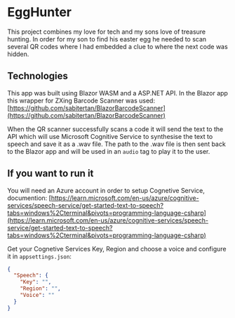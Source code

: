 # EggHunter

This project combines my love for tech and my sons love of treasure hunting. In order for my son to find his easter egg he needed to scan several QR codes where I had embedded a clue to where the next code was hidden.

## Technologies

This app was built using Blazor WASM and a ASP.NET API. In the Blazor app this wrapper for ZXing Barcode Scanner was used: [https://github.com/sabitertan/BlazorBarcodeScanner](https://github.com/sabitertan/BlazorBarcodeScanner)

When the QR scanner successfully scans a code it will send the text to the API which will use Microsoft Cognitive Service to synthesise the text to speech and save it as a .wav file. The path to the .wav file is then sent back to the Blazor app and will be used in an `audio` tag to play it to the user.

## If you want to run it

You will need an Azure account in order to setup Cognetive Service, documention: [https://learn.microsoft.com/en-us/azure/cognitive-services/speech-service/get-started-text-to-speech?tabs=windows%2Cterminal&pivots=programming-language-csharp](https://learn.microsoft.com/en-us/azure/cognitive-services/speech-service/get-started-text-to-speech?tabs=windows%2Cterminal&pivots=programming-language-csharp)

Get your Cognetive Services Key, Region and choose a voice and configure it in `appsettings.json`:

```json
{
  "Speech": {
    "Key": "",
    "Region": "",
    "Voice": ""
  }
}
```
